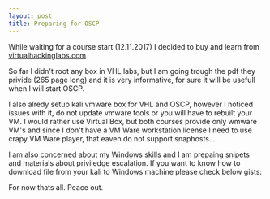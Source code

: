 ```yaml
---
layout: post
title: Preparing for OSCP
---
```


While waiting for a course start (12.11.2017) I decided to buy and learn from [virtualhackinglabs.com](https://virtualhackinglabs.com)

So far I didn't root any box in VHL labs, but I am going trough the pdf they privide (265 page long) and it is very informative, for sure it will be usefull when I will start OSCP.

I also alredy setup kali vmware box for VHL and OSCP, however I noticed issues with it, do not update vmware tools or you will have to rebuilt your VM. I would rather use Virtual Box, but both courses provide only wmware VM's and since I don't have a VM Ware workstation license I need to use crapy VM Ware player, that eaven do not support snaphosts...

I am also concerned about my Windows skills and I am prepaing snipets and materials about priviledge escalation. If you want to know how to download file from your kali to Windows machine please check below gists:

<script src="https://gist.github.com/hal9k2/997fc696ba7de04a3dcdf21745b78b84.js"></script>

<script src="https://gist.github.com/hal9k2/1b49ed20c6dcccaa34993e77a08710b7.js"></script>

For now thats all. Peace out.

